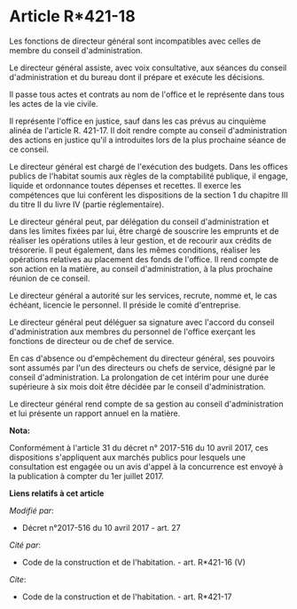 # Article R*421-18

Les fonctions de directeur général sont incompatibles avec celles de membre du conseil d'administration.

Le directeur général assiste, avec voix consultative, aux séances du conseil d'administration et du bureau dont il prépare et
exécute les décisions.

Il passe tous actes et contrats au nom de l'office et le représente dans tous les actes de la vie civile.

Il représente l'office en justice, sauf dans les cas prévus au cinquième alinéa de l'article R. 421-17. Il doit rendre compte
au conseil d'administration des actions en justice qu'il a introduites lors de la plus prochaine séance de ce conseil.

Le directeur général est chargé de l'exécution des budgets. Dans les offices publics de l'habitat soumis aux règles de la
comptabilité publique, il engage, liquide et ordonnance toutes dépenses et recettes. Il exerce les compétences que lui
confèrent les dispositions de la section 1 du chapitre III du titre II du livre IV (partie réglementaire).

Le directeur général peut, par délégation du conseil d'administration et dans les limites fixées par lui, être chargé de
souscrire les emprunts et de réaliser les opérations utiles à leur gestion, et de recourir aux crédits de trésorerie. Il peut
également, dans les mêmes conditions, réaliser les opérations relatives au placement des fonds de l'office. Il rend compte de
son action en la matière, au conseil d'administration, à la plus prochaine réunion de ce conseil.

Le directeur général a autorité sur les services, recrute, nomme et, le cas échéant, licencie le personnel. Il préside le
comité d'entreprise.

Le directeur général peut déléguer sa signature avec l'accord du conseil d'administration aux membres du personnel de
l'office exerçant les fonctions de directeur ou de chef de service.

En cas d'absence ou d'empêchement du directeur général, ses pouvoirs sont assumés par l'un des directeurs ou chefs de
service, désigné par le conseil d'administration. La prolongation de cet intérim pour une durée supérieure à six mois doit
être décidée par le conseil d'administration.

Le directeur général rend compte de sa gestion au conseil d'administration et lui présente un rapport annuel en la matière.

**Nota:**

Conformément à l'article 31 du décret n° 2017-516 du 10 avril 2017, ces dispositions s'appliquent aux marchés publics pour
lesquels une consultation est engagée ou un avis d'appel à la concurrence est envoyé à la publication à compter du 1er
juillet 2017.

**Liens relatifs à cet article**

_Modifié par_:

  - Décret n°2017-516 du 10 avril 2017 - art. 27

_Cité par_:

  - Code de la construction et de l'habitation. - art. R*421-16 (V)

_Cite_:

  - Code de la construction et de l'habitation. - art. R*421-17
